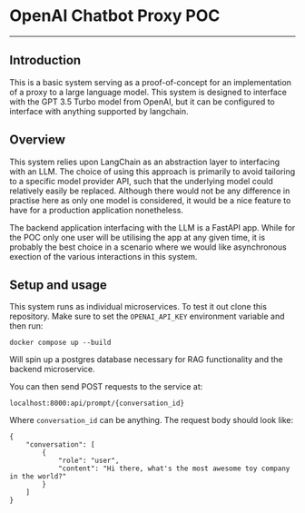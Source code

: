 # OpenAI Chatbot Proxy POC

---

## Introduction

This is a basic system serving as a proof-of-concept for an implementation of a proxy to a large language model. This system is designed to interface with the GPT 3.5 Turbo model from OpenAI, but it can be configured to interface with anything supported by langchain.  

## Overview

This system relies upon LangChain as an abstraction layer to interfacing with an LLM. The choice of using this approach is primarily to avoid tailoring to a specific model provider API, such that the underlying model could relatively easily be replaced. Although there would not be any difference in practise here as only one model is considered, it would be a nice feature to have for a production application nonetheless. 

The backend application interfacing with the LLM is a FastAPI app. While for the POC only one user will be utilising the app at any given time, it is probably the best choice in a scenario where we would like asynchronous exection of the various interactions in this system.


## Setup and usage

This system runs as individual microservices. To test it out clone this repository. Make sure to set the `OPENAI_API_KEY` environment variable and then run:

`docker compose up --build`

Will spin up a postgres database necessary for RAG functionality and the backend microservice.

You can then send POST requests to the service at:

`localhost:8000:api/prompt/{conversation_id}`

Where `conversation_id` can be anything. The request body should look like:

```
{
    "conversation": [
        {
            "role": "user",
            "content": "Hi there, what's the most awesome toy company in the world?"
        }
    ]
}

```
